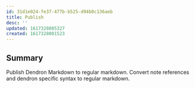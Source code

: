 ```yaml
---
id: 31d1e024-fe37-477b-b525-d94b0c136aeb
title: Publish
desc: ''
updated: 1617328005327
created: 1617328001523
---
```


## Summary
Publish Dendron Markdown to regular markdown. Convert note references and dendron specific syntax to regular markdown.
